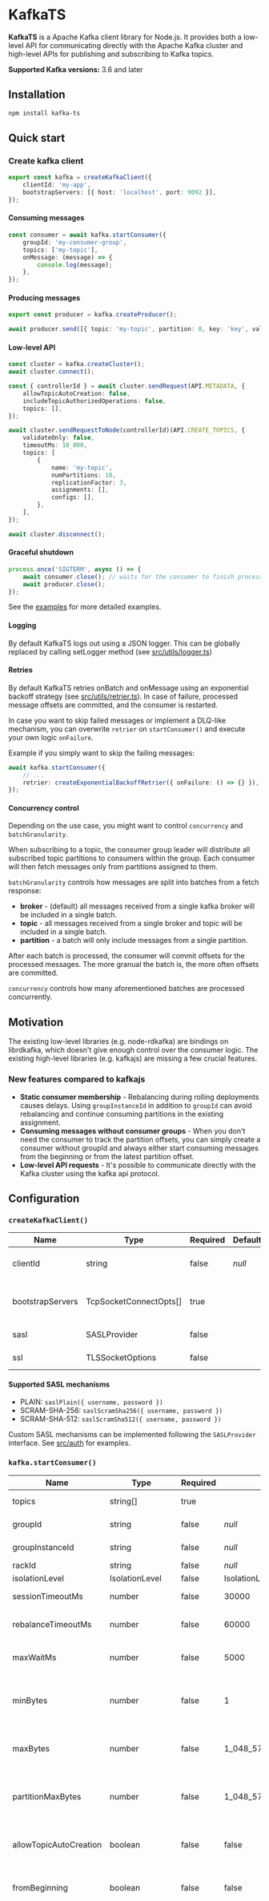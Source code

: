 # KafkaTS

**KafkaTS** is a Apache Kafka client library for Node.js. It provides both a low-level API for communicating directly with the Apache Kafka cluster and high-level APIs for publishing and subscribing to Kafka topics.

**Supported Kafka versions:** 3.6 and later

## Installation

```bash
npm install kafka-ts
```

## Quick start

### Create kafka client

```typescript
export const kafka = createKafkaClient({
    clientId: 'my-app',
    bootstrapServers: [{ host: 'localhost', port: 9092 }],
});
```

#### Consuming messages

```typescript
const consumer = await kafka.startConsumer({
    groupId: 'my-consumer-group',
    topics: ['my-topic'],
    onMessage: (message) => {
        console.log(message);
    },
});
```

#### Producing messages

```typescript
export const producer = kafka.createProducer();

await producer.send([{ topic: 'my-topic', partition: 0, key: 'key', value: 'value' }]);
```

#### Low-level API

```typescript
const cluster = kafka.createCluster();
await cluster.connect();

const { controllerId } = await cluster.sendRequest(API.METADATA, {
    allowTopicAutoCreation: false,
    includeTopicAuthorizedOperations: false,
    topics: [],
});

await cluster.sendRequestToNode(controllerId)(API.CREATE_TOPICS, {
    validateOnly: false,
    timeoutMs: 10_000,
    topics: [
        {
            name: 'my-topic',
            numPartitions: 10,
            replicationFactor: 3,
            assignments: [],
            configs: [],
        },
    ],
});

await cluster.disconnect();
```

#### Graceful shutdown

```typescript
process.once('SIGTERM', async () => {
    await consumer.close(); // waits for the consumer to finish processing the last batch and disconnects
    await producer.close();
});
```

See the [examples](./examples) for more detailed examples.

#### Logging

By default KafkaTS logs out using a JSON logger. This can be globally replaced by calling setLogger method (see [src/utils/logger.ts](./src/utils/logger.ts))

#### Retries

By default KafkaTS retries onBatch and onMessage using an exponential backoff strategy (see [src/utils/retrier.ts](./src/utils/retrier.ts)). In case of failure, processed message offsets are committed, and the consumer is restarted.

In case you want to skip failed messages or implement a DLQ-like mechanism, you can overwrite `retrier` on `startConsumer()` and execute your own logic `onFailure`.

Example if you simply want to skip the failing messages:

```typescript
await kafka.startConsumer({
    // ...
    retrier: createExponentialBackoffRetrier({ onFailure: () => {} }),
});
```

#### Concurrency control

Depending on the use case, you might want to control `concurrency` and `batchGranularity`.

When subscribing to a topic, the consumer group leader will distribute all subscribed topic partitions to consumers within the group. Each consumer will then fetch messages only from partitions assigned to them. 

`batchGranularity` controls how messages are split into batches from a fetch response:

- **broker** - (default) all messages received from a single kafka broker will be included in a single batch.
- **topic** - all messages received from a single broker and topic will be included in a single batch.
- **partition** - a batch will only include messages from a single partition.

After each batch is processed, the consumer will commit offsets for the processed messages. The more granual the batch is, the more often offsets are committed.

`concurrency` controls how many aforementioned batches are processed concurrently. 

## Motivation

The existing low-level libraries (e.g. node-rdkafka) are bindings on librdkafka, which doesn't give enough control over the consumer logic.
The existing high-level libraries (e.g. kafkajs) are missing a few crucial features.

### New features compared to kafkajs

-   **Static consumer membership** - Rebalancing during rolling deployments causes delays. Using `groupInstanceId` in addition to `groupId` can avoid rebalancing and continue consuming partitions in the existing assignment.
-   **Consuming messages without consumer groups** - When you don't need the consumer to track the partition offsets, you can simply create a consumer without groupId and always either start consuming messages from the beginning or from the latest partition offset.
-   **Low-level API requests** - It's possible to communicate directly with the Kafka cluster using the kafka api protocol.

## Configuration

### `createKafkaClient()`

| Name             | Type                   | Required | Default | Description                                          |
| ---------------- | ---------------------- | -------- | ------- | ---------------------------------------------------- |
| clientId         | string                 | false    | _null_  | The client id used for all requests.                 |
| bootstrapServers | TcpSocketConnectOpts[] | true     |         | List of kafka brokers for initial cluster discovery. |
| sasl             | SASLProvider           | false    |         | SASL provider                                        |
| ssl              | TLSSocketOptions       | false    |         | SSL configuration.                                   |

#### Supported SASL mechanisms

-   PLAIN: `saslPlain({ username, password })`
-   SCRAM-SHA-256: `saslScramSha256({ username, password })`
-   SCRAM-SHA-512: `saslScramSha512({ username, password })`

Custom SASL mechanisms can be implemented following the `SASLProvider` interface. See [src/auth](./src/auth) for examples.

### `kafka.startConsumer()`

| Name                   | Type                                   | Required | Default                         | Description                                                                                                                                                                                                                                                                      |
| ---------------------- | -------------------------------------- | -------- | ------------------------------- | -------------------------------------------------------------------------------------------------------------------------------------------------------------------------------------------------------------------------------------------------------------------------------- |
| topics                 | string[]                               | true     |                                 | List of topics to subscribe to                                                                                                                                                                                                                                                   |
| groupId                | string                                 | false    | _null_                          | Consumer group id                                                                                                                                                                                                                                                                |
| groupInstanceId        | string                                 | false    | _null_                          | Consumer group instance id                                                                                                                                                                                                                                                       |
| rackId                 | string                                 | false    | _null_                          | Rack id                                                                                                                                                                                                                                                                          |
| isolationLevel         | IsolationLevel                         | false    | IsolationLevel.READ_UNCOMMITTED | Isolation level                                                                                                                                                                                                                                                                  |
| sessionTimeoutMs       | number                                 | false    | 30000                           | Session timeout in milliseconds                                                                                                                                                                                                                                                  |
| rebalanceTimeoutMs     | number                                 | false    | 60000                           | Rebalance timeout in milliseconds                                                                                                                                                                                                                                                |
| maxWaitMs              | number                                 | false    | 5000                            | Fetch long poll timeout in milliseconds                                                                                                                                                                                                                                          |
| minBytes               | number                                 | false    | 1                               | Minimum number of bytes to wait for before returning a fetch response                                                                                                                                                                                                            |
| maxBytes               | number                                 | false    | 1_048_576                       | Maximum number of bytes to return in the fetch response                                                                                                                                                                                                                          |
| partitionMaxBytes      | number                                 | false    | 1_048_576                       | Maximum number of bytes to return per partition in the fetch response                                                                                                                                                                                                            |
| allowTopicAutoCreation | boolean                                | false    | false                           | Allow kafka to auto-create topic when it doesn't exist                                                                                                                                                                                                                           |
| fromBeginning          | boolean                                | false    | false                           | Start consuming from the beginning of the topic                                                                                                                                                                                                                                  |
| batchGranularity       | BatchGranularity                       | false    | broker                          | Controls messages split from fetch response. Also controls how often offsets are committed. **onBatch** will include messages:<br/>- **partition** - from a single batch<br/>- **topic** - from all topic partitions<br/>- **broker** - from all assignned topics and partitions |
| concurrency            | number                                 | false    | 1                               | How many batches to process concurrently                                                                                                                                                                                                                                         |
| onMessage              | (message: Message) => Promise<unknown> | true     |                                 | Callback executed on every message                                                                                                                                                                                                                                               |
| onBatch                | (batch: Message[]) => Promise<unknown> | true     |                                 | Callback executed on every batch of messages (based on **batchGranuality**)                                                                                                                                                                                                      |

### `kafka.createProducer()`

| Name                   | Type        | Required | Default            | Description                                                                             |
| ---------------------- | ----------- | -------- | ------------------ | --------------------------------------------------------------------------------------- |
| allowTopicAutoCreation | boolean     | false    | false              | Allow kafka to auto-create topic when it doesn't exist                                  |
| partitioner            | Partitioner | false    | defaultPartitioner | Custom partitioner function. By default, it uses a default java-compatible partitioner. |

### `producer.send(messages: Message[])`

<!-- export type Message = {
    topic: string;
    partition?: number;
    timestamp?: bigint;
    key?: Buffer | null;
    value: Buffer | null;
    headers?: Record<string, string>;
}; -->

| Name      | Type                   | Required | Default | Description                                                                                                                |
| --------- | ---------------------- | -------- | ------- | -------------------------------------------------------------------------------------------------------------------------- |
| topic     | string                 | true     |         | Topic to send the message to                                                                                               |
| partition | number                 | false    | _null_  | Partition to send the message to. By default partitioned by key. If key is also missing, partition is assigned round-robin |
| timestamp | bigint                 | false    | _null_  | Message timestamp in milliseconds                                                                                          |
| key       | Buffer \| null         | false    | _null_  | Message key                                                                                                                |
| value     | Buffer \| null         | true     |         | Message value                                                                                                              |
| headers   | Record<string, string> | false    | _null_  | Message headers                                                                                                            |
